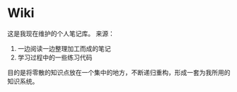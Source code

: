 Wiki
==

这是我现在维护的个人笔记库。
来源：

1. 一边阅读一边整理加工而成的笔记
2. 学习过程中的一些练习代码

目的是将零散的知识点放在一个集中的地方，不断递归重构，形成一套为我所用的知识系统。
